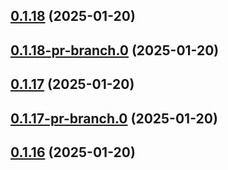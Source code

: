 ## [0.1.18](https://github.com/latha-414/AWS-CICD-web-app/compare/v0.1.18-pr-branch.0...v0.1.18) (2025-01-20)



## [0.1.18-pr-branch.0](https://github.com/latha-414/AWS-CICD-web-app/compare/v0.1.17...v0.1.18-pr-branch.0) (2025-01-20)



## [0.1.17](https://github.com/latha-414/AWS-CICD-web-app/compare/v0.1.17-pr-branch.0...v0.1.17) (2025-01-20)



## [0.1.17-pr-branch.0](https://github.com/latha-414/AWS-CICD-web-app/compare/v0.1.16...v0.1.17-pr-branch.0) (2025-01-20)



## [0.1.16](https://github.com/latha-414/AWS-CICD-web-app/compare/v0.1.16-pr-branch.0...v0.1.16) (2025-01-20)



